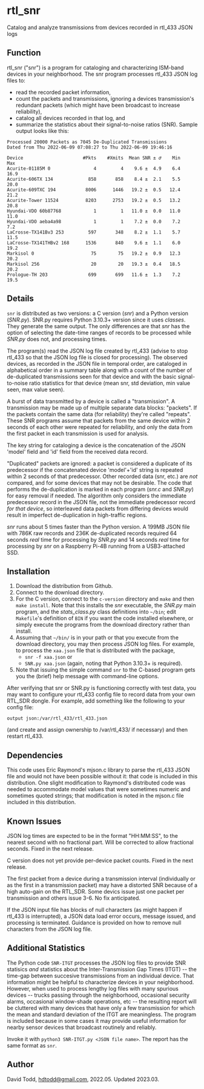 # rtl_snr
Catalog and analyze transmissions from devices recorded in rtl_433 JSON logs

## Function
rtl_snr ("snr") is a program for cataloging and characterizing ISM-band devices in your neighborhood.  The snr program processes rtl_433 JSON log files to:

* read the recorded packet information,
* count the packets and transmissions, ignoring a devices transmission's redundant packets (which might have been broadcast to increase reliability),
* catalog all devices recorded in that log, and
* summarize the statistics about their signal-to-noise ratios (SNR).  Sample output looks like this:
```
Processed 20000 Packets as 7045 De-Duplicated Transmissions
Dated from Thu 2022-06-09 07:08:27 to Thu 2022-06-09 19:46:16

Device                      #Pkts    #Xmits  Mean SNR ± 𝜎    Min    Max
Acurite-01185M 0                4         4    9.6 ±  4.9    6.4   16.9
Acurite-606TX 134             858       858    8.4 ±  2.1    5.5   20.0
Acurite-609TXC 194           8006      1446   19.2 ±  0.5   12.4   21.2
Acurite-Tower 11524          8203      2753   19.2 ±  0.5   13.2   20.8
Hyundai-VDO 60b87768            1         1   11.0 ±  0.0   11.0   11.0
Hyundai-VDO aeba4a98            1         1    7.2 ±  0.0    7.2    7.2
LaCrosse-TX141Bv3 253         597       348    8.2 ±  1.1    5.7   11.5
LaCrosse-TX141THBv2 168      1536       840    9.6 ±  1.1    6.0   19.2
Markisol 0                     75        75   19.2 ±  0.9   12.3   20.2
Markisol 256                   20        20   19.3 ±  0.4   18.5   20.2
Prologue-TH 203               699       699   11.6 ±  1.3    7.2   19.5
```

## Details

`snr` is distributed as two versions: a C version (*snr*) and a Python version (*SNR.py*).  SNR.py requires Python 3.10.3+ version since it uses *classes*.
They generate the same output.  The only differences are that *snr* has the option of selecting the date-time ranges of records to be processed while *SNR.py* does not, and processing times.

The program(s) read the JSON log file created by rtl_433 (advise to stop rtl_433 so that the JSON log file is closed for processing). The observed devices, as recorded in the JSON file in temporal order, are cataloged in alphabetical order in a summary table along with a count of the number of de-duplicated transmissions seen for that device and with the basic signal-to-noise ratio statistics for that device (mean snr, std deviation, min value seen, max value seen). 

A burst of data transmitted by a device is called a "transmission".  A transmission may be made up of multiple separate data blocks: "packets". If the packets contain the same data (for reliability) they're called "repeats".  These SNR programs assume that packets from the same device within 2 seconds of each other were repeated for reliability, and only the data from the first packet in each transmission is used for analysis.

The key string for cataloging a device is the concatenation of the JSON 'model' field and 'id' field from the received data record.

"Duplicated" packets are ignored: a packet is considered a duplicate of its predecessor if the concatenated device 'model'+'id' string is repeated within 2 seconds of that predecessor.  Other recorded data (snr, etc.) are *not* compared, and for some devices that may not be desirable.  The code that performs the de-duplication is marked in each program (*snr.c* and *SNR.py*) for easy removal if needed.  The algorithm only considers the immediate predecessor record in the JSON file, not the immediate predecessor record *for that device*, so interleaved data packets from differing devices would result in imperfect de-duplication in high-traffic regions. 

*snr* runs about 5 times faster than the Python version.  A 199MB JSON file with 786K raw records and 236K de-duplicated records required 64 seconds *real* time for processing by *SNR.py* and 14 seconds *real* time for processing by *snr* on a Raspberry Pi-4B running from a USB3-attached SSD.

## Installation
1. Download the distribution from Github.  
2. Connect to the download directory.
3. For the C version, connect to the `c-version` directory and `make` and then `make install`.  Note that this installs the *snr* executable, the *SNR.py* main program, and the *stats_class.py* class definitions into `~/bin`; edit `Makefile`'s definition of `BIN` if you want the code installed elsewhere, or simply execute the programs from the download directory rather than install.
5. Assuming that `~/bin/` is in your path or that you execute from the download directory, you may then process JSON log files.  For example, to process the `xaa.json` file that is distributed with the package, 
   - `snr -f xaa.json`
   or
   - `SNR.py xaa.json` (again, noting that Python 3.10.3+ is required).
6.  Note that issuing the simple command `snr` to the C-based program gets you the (brief) help message with command-line options.

After verifying that snr or SNR.py is functioning correctly with test data, you may want to configure your rtl_433 config file to record data from your own RTL_SDR dongle.  For example, add something like the following to your config file:
```
output json:/var/rtl_433/rtl_433.json
```
(and create and assign ownership to /var/rtl_433/ if necessary) and then restart rtl_433.

## Dependencies
This code uses Eric Raymond's mjson.c library to parse the rtl_433 JSON file and would not have been possible without it: that code is included in this distribution.  One slight modification to Raymond's distributed code was needed to accommodate model values that were sometimes numeric and sometimes quoted strings; that modification is noted in the mjson.c file included in this distribution.

## Known Issues
JSON log times are expected to be in the format "HH:MM:SS", to the nearest second with no fractional part.  Will be corrected to allow fractional seconds.  Fixed in the next release.

C version does not yet provide per-device packet counts. Fixed in the next release.

The first packet from a device during a transmission interval (individually or as the first in a transmission packet) may have a distorted SNR because of a high auto-gain on the RTL_SDR.  Some devics issue just one packet per transmission and others issue 3-6.  No fix anticipated.

If the JSON input file has blocks of null characters (as might happen if rtl_433 is interrupted), a JSON data load error occurs, message issued, and processing is terminated.  Guidance is provided on how to remove null characters from the JSON log file.

## Additional Statistics
The Python code `SNR-ITGT` processes the JSON log files to provide SNR statisics _and_ statistics about the Inter-Transmission Gap Times (ITGT) -- the time-gap between succesive transmissions from an individual device.  That information might be helpful to characterize devices in your neighborhood.  However, when used to process lengthy log files with many spurious devices -- trucks passing through the neighborhood, occasional security alarms, occasional window-shade operations, etc -- the resulting report will be cluttered with many devices that have only a few transmission for which the mean and standard deviation of the ITGT are meaningless.  The program is included because in some cases it may provide useful information for nearby sensor devices that broadcast routinely and reliably.

Invoke it with `python3 SNR-ITGT.py <JSON file name>`.  The report has the same format as `snr`.

## Author
David Todd, hdtodd@gmail.com, 2022.05.  Updated 2023.03.





